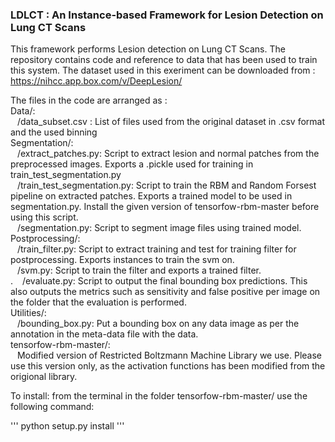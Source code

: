 ### LDLCT : An Instance-based Framework for Lesion Detection on Lung CT Scans

This framework performs Lesion detection on Lung CT Scans. The repository contains code and reference to data that has been used to train this system. The dataset used in this exeriment can be downloaded from : https://nihcc.app.box.com/v/DeepLesion/

The files in the code are arranged as :<br>
Data/: <br>
&ensp;	/data_subset.csv : List of files used from the original dataset in .csv format and the used binning<br>
Segmentation/:<br>
&ensp;	/extract_patches.py: Script to extract lesion and normal patches from the preprocessed images. Exports a .pickle used for training in train_test_segmentation.py<br>
&ensp;	/train_test_segmentation.py: Script to train the RBM and Random Forsest pipeline on extracted patches. Exports a trained model to be used in segmentation.py. Install the given version of tensorfow-rbm-master before using this script.<br>
&ensp;	/segmentation.py: Script to segment image files using trained model.<br>
Postprocessing/:<br>
&ensp;	/train_filter.py: Script to extract training and test for training filter for postprocessing. Exports instances to train the svm on.<br>
&ensp;	/svm.py: Script to train the filter and exports a trained filter.<br>.
&ensp;	/evaluate.py: Script to output the final bounding box predictions. This also outputs the metrics such as sensitivity and false positive per image on the folder that the evaluation is performed.<br>
Utilities/:<br>
&ensp;	/bounding_box.py: Put a bounding box on any data image as per the annotation in the meta-data file with the data.<br>
tensorfow-rbm-master/:<br>
&ensp;	Modified version of Restricted Boltzmann Machine Library we use. Please use this version only, as the activation functions has been modified from the origional library.<br>

To install: from the terminal in the folder tensorfow-rbm-master/ use the following command:

'''
python setup.py install
'''


